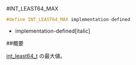 #INT_LEAST64_MAX
```cpp
#define INT_LEAST64_MAX implementation-defined
```
* implementation-defined[italic]

##概要


[int_least64_t](/reference/cstdint/int_least64_t.md) の最大値。

